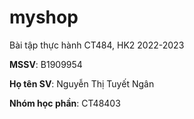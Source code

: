 # myshop

Bài tập thực hành CT484, HK2 2022-2023

**MSSV**: B1909954

**Họ tên SV**: Nguyễn Thị Tuyết Ngân

**Nhóm học phần**: CT48403
